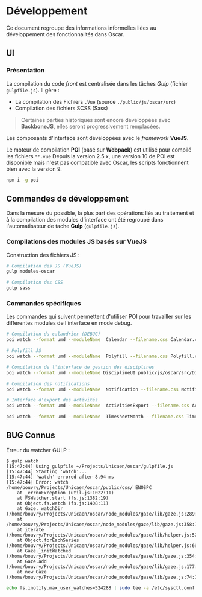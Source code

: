 # Développement

Ce document regroupe des informations informelles lièes au développement des fonctionnalités dans Oscar.



## UI

### Présentation

La compilation du code *front* est centralisée dans les tâches *Gulp* (fichier `gulpfile.js`). Il gère : 

 - La compilation des Fichiers `.Vue` (source `./public/js/oscar/src`)
 - Compilation des fichiers SCSS (Sass)

> Certaines parties historiques sont encore développées avec **BackboneJS**, elles seront progressivement remplacées.

Les composants d'interface sont développées avec le *framework* **VueJS**.
 
Le moteur de compilation **POI** (basé sur **Webpack**) est utilisé pour compilé les fichiers `**.vue` Depuis la version 2.5.x, une version 10 de POI est disponible mais n'est pas compatible avec Oscar, les scripts fonctionnent bien avec la version 9.

```bash
npm i -g poi
```

## Commandes de développement

Dans la mesure du possible, la plus part des opérations liés au traitement et à la compilation des modules d'interface ont été regroupé dans l'automatisateur de tache **Gulp** (`gulpfile.js`).


### Compilations des modules JS basés sur VueJS

Construction des fichiers JS : 

```bash
# Compilation des JS (VueJS)
gulp modules-oscar

# Compilation des CSS
gulp sass 
```


### Commandes spécifiques

Les commandes qui suivent permettent d'utiliser POI pour travailler sur les différentes modules de l'interface en mode debug.

```bash
# Compilation du calandrier (DEBUG)
poi watch --format umd --moduleName  Calendar --filename.css Calendar.css --filename.js Calendar.js --dist public/js/oscar/dist public/js/oscar/src/Calendar.vue 

# Polyfill JS
poi watch --format umd --moduleName  Polyfill --filename.css Polyfill.css --filename.js Polyfill.js --dist public/js/oscar/dist public/js/oscar/src/Polyfill.js 

# Compilation de l'interface de gestion des disciplines
poi watch --format umd --moduleName DisciplineUI public/js/oscar/src/DisciplineUI.vue --filename.css DisciplineUI.css --filename.js DisciplineUI.js --dist public/js/oscar/dist

# Compilation des notifications
poi watch --format umd --moduleName  Notification --filename.css Notification.css --filename.js Notification.js --dist public/js/oscar/dist public/js/oscar/src/Notification.vue

# Interface d'export des activités
poi watch --format umd --moduleName  ActivitiesExport --filename.css ActivitiesExport.css --filename.js ActivitiesExport.js --dist public/js/oscar/dist public/js/oscar/src/ActivitiesExport.vue

poi watch --format umd --moduleName  TimesheetMonth --filename.css TimesheetMonth.css --filename.js TimesheetMonth.js --dist public/js/oscar/dist public/js/oscar/src/TimesheetMonth.vue
```


## BUG Connus

Erreur du watcher GULP : 

```
$ gulp watch
[15:47:44] Using gulpfile ~/Projects/Unicaen/oscar/gulpfile.js
[15:47:44] Starting 'watch'...
[15:47:44] 'watch' errored after 8.94 ms
[15:47:44] Error: watch /home/bouvry/Projects/Unicaen/oscar/public/css/ ENOSPC
    at _errnoException (util.js:1022:11)
    at FSWatcher.start (fs.js:1382:19)
    at Object.fs.watch (fs.js:1408:11)
    at Gaze._watchDir (/home/bouvry/Projects/Unicaen/oscar/node_modules/gaze/lib/gaze.js:289:30)
    at /home/bouvry/Projects/Unicaen/oscar/node_modules/gaze/lib/gaze.js:358:10
    at iterate (/home/bouvry/Projects/Unicaen/oscar/node_modules/gaze/lib/helper.js:52:5)
    at Object.forEachSeries (/home/bouvry/Projects/Unicaen/oscar/node_modules/gaze/lib/helper.js:66:3)
    at Gaze._initWatched (/home/bouvry/Projects/Unicaen/oscar/node_modules/gaze/lib/gaze.js:354:10)
    at Gaze.add (/home/bouvry/Projects/Unicaen/oscar/node_modules/gaze/lib/gaze.js:177:8)
    at new Gaze (/home/bouvry/Projects/Unicaen/oscar/node_modules/gaze/lib/gaze.js:74:10)
```

```bash
echo fs.inotify.max_user_watches=524288 | sudo tee -a /etc/sysctl.conf && sudo sysctl -p
```